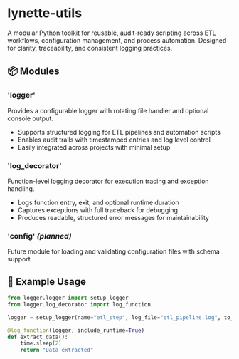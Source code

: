 # lynette-utils

A modular Python toolkit for reusable, audit-ready scripting across ETL workflows, configuration management, and process automation. Designed for clarity, traceability, and consistent logging practices.

## 📦 Modules

### 'logger'
Provides a configurable logger with rotating file handler and optional console output.

- Supports structured logging for ETL pipelines and automation scripts
- Enables audit trails with timestamped entries and log level control
- Easily integrated across projects with minimal setup

### 'log_decorator'
Function-level logging decorator for execution tracing and exception handling.

- Logs function entry, exit, and optional runtime duration
- Captures exceptions with full traceback for debugging
- Produces readable, structured error messages for maintainability

### 'config' *(planned)*
Future module for loading and validating configuration files with schema support.

## 🧪 Example Usage

```python
from logger.logger import setup_logger
from logger.log_decorator import log_function

logger = setup_logger(name="etl_step", log_file="etl_pipeline.log", to_console=True)

@log_function(logger, include_runtime=True)
def extract_data():
    time.sleep(2)
    return "Data extracted"
